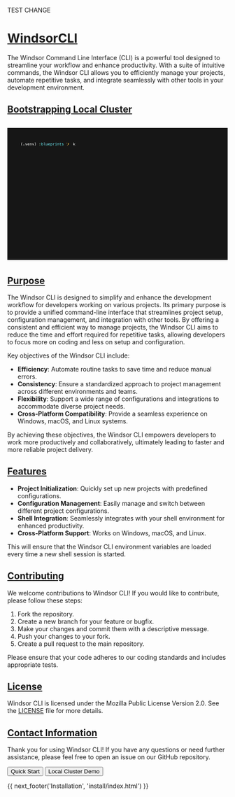 TEST CHANGE

# [WindsorCLI](https://windsor-hotel.github.io/windsorcli/)
The Windsor Command Line Interface (CLI) is a powerful tool designed to streamline your workflow and enhance productivity. With a suite of intuitive commands, the Windsor CLI allows you to efficiently manage your projects, automate repetitive tasks, and integrate seamlessly with other tools in your development environment.

## [Bootstrapping Local Cluster](#bootstrapping-local-cluster)

## ![bootstrap](./img/k9s-pods.gif)

<!-- <div class="vertical-scrolling-images">
  <img src="img/icon.svg" alt="Feature 1">
  <img src="img/icon.svg" alt="Feature 2">
  <img src="img/icon.svg" alt="Feature 3">
</div> -->

## [Purpose](#purpose)

The Windsor CLI is designed to simplify and enhance the development workflow for developers working on various projects. Its primary purpose is to provide a unified command-line interface that streamlines project setup, configuration management, and integration with other tools. By offering a consistent and efficient way to manage projects, the Windsor CLI aims to reduce the time and effort required for repetitive tasks, allowing developers to focus more on coding and less on setup and configuration.

Key objectives of the Windsor CLI include:

- **Efficiency**: Automate routine tasks to save time and reduce manual errors.
- **Consistency**: Ensure a standardized approach to project management across different environments and teams.
- **Flexibility**: Support a wide range of configurations and integrations to accommodate diverse project needs.
- **Cross-Platform Compatibility**: Provide a seamless experience on Windows, macOS, and Linux systems.

By achieving these objectives, the Windsor CLI empowers developers to work more productively and collaboratively, ultimately leading to faster and more reliable project delivery.

## [Features](#features)
- **Project Initialization**: Quickly set up new projects with predefined configurations.
- **Configuration Management**: Easily manage and switch between different project configurations.
- **Shell Integration**: Seamlessly integrates with your shell environment for enhanced productivity.
- **Cross-Platform Support**: Works on Windows, macOS, and Linux.


This will ensure that the Windsor CLI environment variables are loaded every time a new shell session is started.

## [Contributing](#contributing)
We welcome contributions to Windsor CLI! If you would like to contribute, please follow these steps:

1. Fork the repository.
2. Create a new branch for your feature or bugfix.
3. Make your changes and commit them with a descriptive message.
4. Push your changes to your fork.
5. Create a pull request to the main repository.

Please ensure that your code adheres to our coding standards and includes appropriate tests.

## [License](#license)

Windsor CLI is licensed under the Mozilla Public License Version 2.0. See the [LICENSE](LICENSE) file for more details.


## [Contact Information](#contact-information)

Thank you for using Windsor CLI! If you have any questions or need further assistance, please feel free to open an issue on our GitHub repository.


<!-- Add buttons to load new files -->
<button id="quickStartButton">Quick Start</button>
<button id="demoButton">Local Cluster Demo</button>

<script>
  document.getElementById('quickStartButton').addEventListener('click', function() {
    window.location.href = 'tutorial/quick-start/index.html'; 
  });

  document.getElementById('demoButton').addEventListener('click', function() {
    window.location.href = 'tutorial/local-cluster-demo/index.html'; 
  });
</script>

<div>
{{ next_footer('Installation', 'install/index.html') }}
</div>

<script>
  document.getElementById('nextButton').addEventListener('click', function() {
    window.location.href = 'install/index.html'; 
  });
</script>
